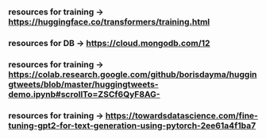 ### resources for training -> https://huggingface.co/transformers/training.html
### resources for DB -> https://cloud.mongodb.com/12

### resources for training -> https://colab.research.google.com/github/borisdayma/huggingtweets/blob/master/huggingtweets-demo.ipynb#scrollTo=ZSCf6QyF8AG-

### resources for training -> https://towardsdatascience.com/fine-tuning-gpt2-for-text-generation-using-pytorch-2ee61a4f1ba7
